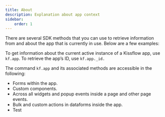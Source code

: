 ```yaml
---
title: About
description: Explanation about app context
sidebar:
    order: 1
---
```


There are several SDK methods that you can use to retrieve information from and about the app that is currently in use. Below are a few examples:

To get information about the current active instance of a Kissflow app, use `kf.app`. 
To retrieve the app’s ID, use `kf.app._id.`

The command `kf.app` and its associated methods are accessible in the following:
- Forms within the app.
- Custom components.
- Across all widgets and popup events inside a page and other page events.
- Bulk and custom actions in dataforms inside the app.
- Test

